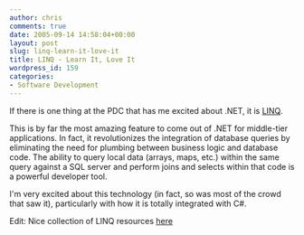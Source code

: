```yaml
---
author: chris
comments: true
date: 2005-09-14 14:58:04+00:00
layout: post
slug: linq-learn-it-love-it
title: LINQ - Learn It, Love It
wordpress_id: 159
categories:
- Software Development
---
```


If there is one thing at the PDC that has me excited about .NET, it is [LINQ](http://msdn.microsoft.com/netframework/future/linq/default.aspx).

This is by far the most amazing feature to come out of .NET for middle-tier applications. In fact, it revolutionizes the integration of database queries by eliminating the need for plumbing between business logic and database code. The ability to query local data (arrays, maps, etc.) within the same query against a SQL server and perform joins and selects within that code is a powerful developer tool.

I'm very excited about this technology (in fact, so was most of the crowd that saw it), particularly with how it is totally integrated with C#.

Edit: Nice collection of LINQ resources [here](http://objectsharp.com/blogs/barry/archive/2005/09/13/3395.aspx)

